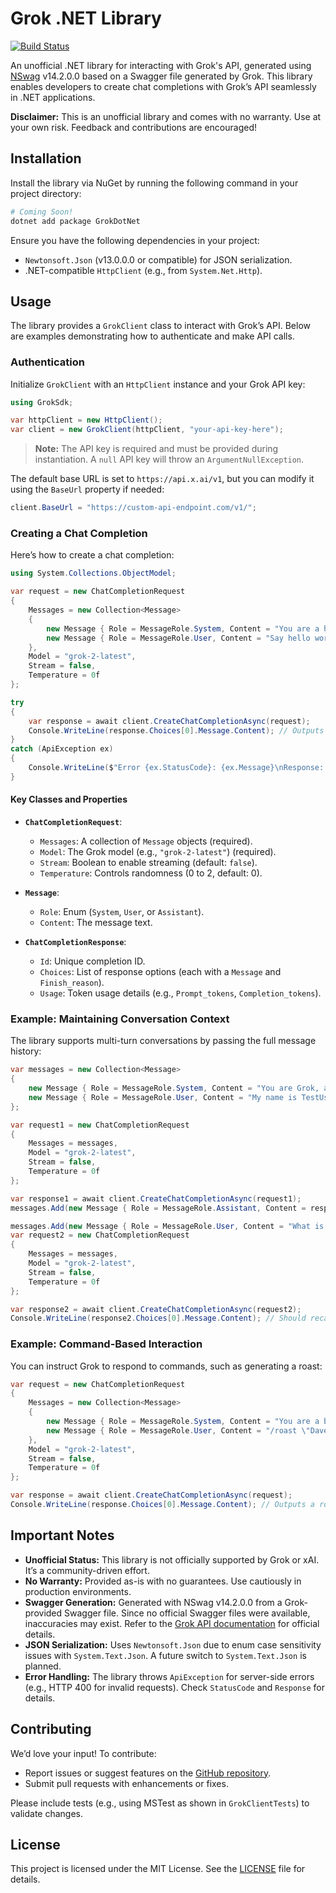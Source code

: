 # Grok .NET Library

[![Build Status](https://github.com/twhidden/grok/actions/workflows/ci.yml/badge.svg)](https://github.com/twhidden/grok/actions/workflows/ci.yml)

An unofficial .NET library for interacting with Grok's API, generated using [NSwag](http://NSwag.org) v14.2.0.0 based on a Swagger file generated by Grok. This library enables developers to create chat completions with Grok’s API seamlessly in .NET applications.

**Disclaimer:** This is an unofficial library and comes with no warranty. Use at your own risk. Feedback and contributions are encouraged!

## Installation

Install the library via NuGet by running the following command in your project directory:

```bash
# Coming Soon!
dotnet add package GrokDotNet
```

Ensure you have the following dependencies in your project:
- `Newtonsoft.Json` (v13.0.0.0 or compatible) for JSON serialization.
- .NET-compatible `HttpClient` (e.g., from `System.Net.Http`).

## Usage

The library provides a `GrokClient` class to interact with Grok’s API. Below are examples demonstrating how to authenticate and make API calls.

### Authentication

Initialize `GrokClient` with an `HttpClient` instance and your Grok API key:

```csharp
using GrokSdk;

var httpClient = new HttpClient();
var client = new GrokClient(httpClient, "your-api-key-here");
```

>**Note:** The API key is required and must be provided during instantiation. A `null` API key will throw an `ArgumentNullException`.

The default base URL is set to `https://api.x.ai/v1`, but you can modify it using the `BaseUrl` property if needed:

```csharp
client.BaseUrl = "https://custom-api-endpoint.com/v1/";
```

### Creating a Chat Completion

Here’s how to create a chat completion:

```csharp
using System.Collections.ObjectModel;

var request = new ChatCompletionRequest
{
    Messages = new Collection<Message>
    {
        new Message { Role = MessageRole.System, Content = "You are a helpful assistant." },
        new Message { Role = MessageRole.User, Content = "Say hello world." }
    },
    Model = "grok-2-latest",
    Stream = false,
    Temperature = 0f
};

try
{
    var response = await client.CreateChatCompletionAsync(request);
    Console.WriteLine(response.Choices[0].Message.Content); // Outputs the assistant's response
}
catch (ApiException ex)
{
    Console.WriteLine($"Error {ex.StatusCode}: {ex.Message}\nResponse: {ex.Response}");
}
```

#### Key Classes and Properties
- **`ChatCompletionRequest`**:
  - `Messages`: A collection of `Message` objects (required).
  - `Model`: The Grok model (e.g., `"grok-2-latest"`) (required).
  - `Stream`: Boolean to enable streaming (default: `false`).
  - `Temperature`: Controls randomness (0 to 2, default: 0).

- **`Message`**:
  - `Role`: Enum (`System`, `User`, or `Assistant`).
  - `Content`: The message text.

- **`ChatCompletionResponse`**:
  - `Id`: Unique completion ID.
  - `Choices`: List of response options (each with a `Message` and `Finish_reason`).
  - `Usage`: Token usage details (e.g., `Prompt_tokens`, `Completion_tokens`).

### Example: Maintaining Conversation Context

The library supports multi-turn conversations by passing the full message history:

```csharp
var messages = new Collection<Message>
{
    new Message { Role = MessageRole.System, Content = "You are Grok, a helpful assistant." },
    new Message { Role = MessageRole.User, Content = "My name is TestUser. Remember that." }
};

var request1 = new ChatCompletionRequest
{
    Messages = messages,
    Model = "grok-2-latest",
    Stream = false,
    Temperature = 0f
};

var response1 = await client.CreateChatCompletionAsync(request1);
messages.Add(new Message { Role = MessageRole.Assistant, Content = response1.Choices[0].Message.Content });

messages.Add(new Message { Role = MessageRole.User, Content = "What is my name?" });
var request2 = new ChatCompletionRequest
{
    Messages = messages,
    Model = "grok-2-latest",
    Stream = false,
    Temperature = 0f
};

var response2 = await client.CreateChatCompletionAsync(request2);
Console.WriteLine(response2.Choices[0].Message.Content); // Should recall "TestUser"
```

### Example: Command-Based Interaction

You can instruct Grok to respond to commands, such as generating a roast:

```csharp
var request = new ChatCompletionRequest
{
    Messages = new Collection<Message>
    {
        new Message { Role = MessageRole.System, Content = "You are a bot that responds to commands. When given '/roast \"name\"', generate a funny roast." },
        new Message { Role = MessageRole.User, Content = "/roast \"Dave\"" }
    },
    Model = "grok-2-latest",
    Stream = false,
    Temperature = 0f
};

var response = await client.CreateChatCompletionAsync(request);
Console.WriteLine(response.Choices[0].Message.Content); // Outputs a roast for "Dave"
```

## Important Notes

- **Unofficial Status:** This library is not officially supported by Grok or xAI. It’s a community-driven effort.
- **No Warranty:** Provided as-is with no guarantees. Use cautiously in production environments.
- **Swagger Generation:** Generated with NSwag v14.2.0.0 from a Grok-provided Swagger file. Since no official Swagger files were available, inaccuracies may exist. Refer to the [Grok API documentation](https://x.ai/api-docs) for official details.
- **JSON Serialization:** Uses `Newtonsoft.Json` due to enum case sensitivity issues with `System.Text.Json`. A future switch to `System.Text.Json` is planned.
- **Error Handling:** The library throws `ApiException` for server-side errors (e.g., HTTP 400 for invalid requests). Check `StatusCode` and `Response` for details.

## Contributing

We’d love your input! To contribute:
- Report issues or suggest features on the [GitHub repository](https://github.com/twhidden/GrokDotNet).
- Submit pull requests with enhancements or fixes.

Please include tests (e.g., using MSTest as shown in `GrokClientTests`) to validate changes.

## License

This project is licensed under the MIT License. See the [LICENSE](LICENSE) file for details.